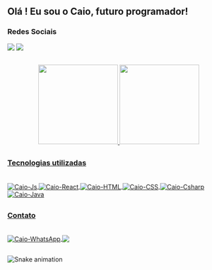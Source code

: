 ## Olá ! Eu sou o Caio, futuro programador!
  <h3> Redes Sociais </h3>
  <div> 
  <a href="https://instagram.com/caionunez_" target="_blank"><img src="https://img.shields.io/badge/-Instagram-%23E4405F?style=for-the-badge&logo=instagram&logoColor=white" target="_blank"></a>
<a href="https://www.linkedin.com/in/caionunestech/" target="_blank"><img src="https://img.shields.io/badge/-LinkedIn-%230077B5?style=for-the-badge&logo=linkedin&logoColor=white" target="_blank"></a> 
  </div>
  
  ##

<div align="center">
  <a href="https://github.com/caionunestech">
  <img height="180em" src="https://github-readme-stats.vercel.app/api?username=caionunestech&show_icons=true&theme=codeSTACKr&include_all_commits=true&count_private=true"/>
  <img height="180em" src="https://github-readme-stats.vercel.app/api/top-langs/?username=caionunestech&layout=compact&langs_count=7&theme=codeSTACKr"/>
</div>
  
  ##
  
  <h3> Tecnologias utilizadas </h3>

  
  <div style="display: inline_block"><br>
  <img align="center" alt="Caio-Js" src="https://img.shields.io/badge/JavaScript-323330?style=for-the-badge&logo=javascript&logoColor=F7DF1E">
  <img align="center" alt="Caio-React" src="https://img.shields.io/badge/React-20232A?style=for-the-badge&logo=react&logoColor=61DAFB">
  <img align="center" alt="Caio-HTML" src="https://img.shields.io/badge/HTML5-E34F26?style=for-the-badge&logo=html5&logoColor=white">
  <img align="center" alt="Caio-CSS" src="https://img.shields.io/badge/CSS3-1572B6?style=for-the-badge&logo=css3&logoColor=white">
  <img align="center" alt="Caio-Csharp" src="https://img.shields.io/badge/C%23-239120?style=for-the-badge&logo=c-sharp&logoColor=white">
  <img align="center" alt="Caio-Java" src="https://img.shields.io/badge/Java-ED8B00?style=for-the-badge&logo=java&logoColor=white">
  
  ##

  <h3> Contato </h3>
  <div style="display: inline_block"><br>
  <a href="https://instagram.com/caionunez_" target="_blank"><img align="center" alt="Caio-WhatsApp" src="https://img.shields.io/badge/WhatsApp-25D366?style=for-the-badge&logo=whatsapp&logoColor=white">
    <a href = "mailto:caionunes2801@gmail.com" target="_blank"><img align="center" src="https://img.shields.io/badge/-Gmail-%23333?style=for-the-badge&logo=gmail&logoColor=white" target="_blank"></a>
  
  ##

  ![Snake animation](https://github.com/caionunestech/caionunestech/blob/output/github-contribution-grid-snake.svg)
    

